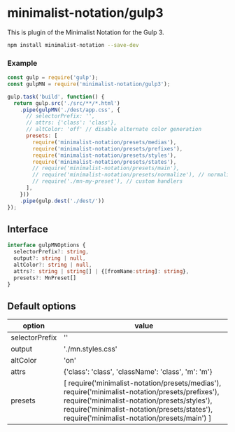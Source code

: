 # minimalist-notation/gulp3

This is plugin of the Minimalist Notation for the Gulp 3.


```sh
npm install minimalist-notation --save-dev
```


### Example

```js
const gulp = require('gulp');
const gulpMN = require('minimalist-notation/gulp3');

gulp.task('build', function() {
  return gulp.src('./src/**/*.html')
    .pipe(gulpMN('./dest/app.css', {
      // selectorPrefix: '',
      // attrs: {'class': 'class'},
      // altColor: 'off' // disable alternate color generation
      presets: [
        require('minimalist-notation/presets/medias'),
        require('minimalist-notation/presets/prefixes'),
        require('minimalist-notation/presets/styles'),
        require('minimalist-notation/presets/states'),
        // require('minimalist-notation/presets/main'),
        // require('minimalist-notation/presets/normalize'), // normalize.css v8.0.1
        // require('./mn-my-preset'), // custom handlers
      ],
    }))
    .pipe(gulp.dest('./dest/'))
});
```


## Interface
```ts
interface gulpMNOptions {
  selectorPrefix?: string,
  output?: string | null,
  altColor?: string | null,
  attrs?: string | string[] | {[fromName:string]: string},
  presets?: MnPreset[]
}
```


## Default options

| option          | value                                              |
| --------------- | -------------------------------------------------- |
| selectorPrefix  | ''                                                 |
| output          | './mn.styles.css'                                  |
| altColor        | 'on'                                               |
| attrs           | {'class': 'class', 'className': 'class', 'm': 'm'} |
| presets         | [  require('minimalist-notation/presets/medias'), require('minimalist-notation/presets/prefixes'), require('minimalist-notation/presets/styles'), require('minimalist-notation/presets/states'), require('minimalist-notation/presets/main') ] |
